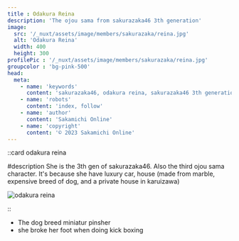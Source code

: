 ```yaml
---
title : Odakura Reina
description: 'The ojou sama from sakurazaka46 3th generation'
image:
  src: '/_nuxt/assets/image/members/sakurazaka/reina.jpg'
  alt: 'Odakura Reina'
  width: 400
  height: 300
profilePic : '/_nuxt/assets/image/members/sakurazaka/reina.jpg'
groupcolor : 'bg-pink-500'
head:
  meta:
    - name: 'keywords'
      content: 'sakurazaka46, odakura reina, sakurazaka46 3th generation'
    - name: 'robots'
      content: 'index, follow'
    - name: 'author'
      content: 'Sakamichi Online'
    - name: 'copyright'
      content: '© 2023 Sakamichi Online'
---
```


::card
odakura reina

#description
She is the 3th gen of sakurazaka46. Also the third ojou sama
character. It's because she have luxury car, house (made from
marble, expensive breed of dog, and a private
house in karuizawa)

![odakura reina](/_nuxt/assets/image/members/sakurazaka/reina.jpg)

::
- The dog breed miniatur pinsher
- she broke her foot when doing kick boxing